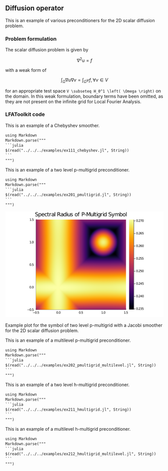 ## Diffusion operator

This is an example of various preconditioners for the 2D scalar diffusion problem.

### Problem formulation

The scalar diffusion problem is given by

```math
\nabla^2 u = f
```

with a weak form of

```math
\int_\Omega \nabla u \nabla v = \int_\Omega v f, \forall v \in V
```

for an appropriate test space ``V \subseteq H_0^1 \left( \Omega \right)`` on the domain.
In this weak formulation, boundary terms have been omitted, as they are not present on the infinite grid for Local Fourier Analysis.

### LFAToolkit code

This is an example of a Chebyshev smoother.

````@eval
using Markdown
Markdown.parse("""
```julia
$(read("../../../examples/ex111_chebyshev.jl", String))
```
""")
````

This is an example of a two level p-multigrid preconditioner.

````@eval
using Markdown
Markdown.parse("""
```julia
$(read("../../../examples/ex201_pmultigrid.jl", String))
```
""")
````

![](../img/multi_grid_spectral_radius_9_to_2_2d.png)

Example plot for the symbol of two level p-multigrid with a Jacobi smoother for the 2D scalar diffusion problem.

This is an example of a multilevel p-multigrid preconditioner.

````@eval
using Markdown
Markdown.parse("""
```julia
$(read("../../../examples/ex202_pmultigrid_multilevel.jl", String))
```
""")
````

This is an example of a two level h-multigrid preconditioner.

````@eval
using Markdown
Markdown.parse("""
```julia
$(read("../../../examples/ex211_hmultigrid.jl", String))
```
""")
````

This is an example of a multilevel h-multigrid preconditioner.

````@eval
using Markdown
Markdown.parse("""
```julia
$(read("../../../examples/ex212_hmultigrid_multilevel.jl", String))
```
""")
````
